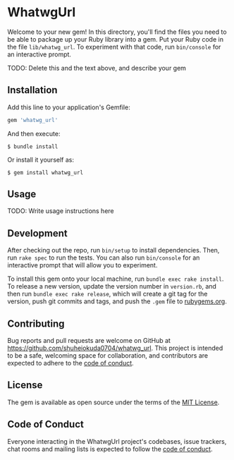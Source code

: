 # WhatwgUrl

Welcome to your new gem! In this directory, you'll find the files you need to be able to package up your Ruby library into a gem. Put your Ruby code in the file `lib/whatwg_url`. To experiment with that code, run `bin/console` for an interactive prompt.

TODO: Delete this and the text above, and describe your gem

## Installation

Add this line to your application's Gemfile:

```ruby
gem 'whatwg_url'
```

And then execute:

    $ bundle install

Or install it yourself as:

    $ gem install whatwg_url

## Usage

TODO: Write usage instructions here

## Development

After checking out the repo, run `bin/setup` to install dependencies. Then, run `rake spec` to run the tests. You can also run `bin/console` for an interactive prompt that will allow you to experiment.

To install this gem onto your local machine, run `bundle exec rake install`. To release a new version, update the version number in `version.rb`, and then run `bundle exec rake release`, which will create a git tag for the version, push git commits and tags, and push the `.gem` file to [rubygems.org](https://rubygems.org).

## Contributing

Bug reports and pull requests are welcome on GitHub at https://github.com/shuheiokuda0704/whatwg_url. This project is intended to be a safe, welcoming space for collaboration, and contributors are expected to adhere to the [code of conduct](https://github.com/[USERNAME]/whatwg_url/blob/master/CODE_OF_CONDUCT.md).


## License

The gem is available as open source under the terms of the [MIT License](https://opensource.org/licenses/MIT).

## Code of Conduct

Everyone interacting in the WhatwgUrl project's codebases, issue trackers, chat rooms and mailing lists is expected to follow the [code of conduct](https://github.com/shuheiokuda0704/whatwg_url/blob/master/CODE_OF_CONDUCT.md).
